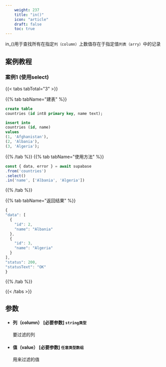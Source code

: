 ```yaml
---
    weight: 237
    title: "in()"
    icon: "article"
    draft: false
    toc: true
---
```


in_()用于查找所有在指定`列（column）`上数值存在于指定值`列表（arry）`中的记录



## 案例教程

### 案例1 (使用select)

{{< tabs tabTotal="3" >}}
 
{{% tab tabName="建表" %}}



  ```sql
create table
  countries (id int8 primary key, name text);

insert into
  countries (id, name)
values
  (1, 'Afghanistan'),
  (2, 'Albania'),
  (3, 'Algeria');
  ```



{{% /tab %}}
{{% tab tabName="使用方法" %}}



  ```ts
const { data, error } = await supabase
  .from('countries')
  .select()
  .in('name', ['Albania', 'Algeria'])
  ```



{{% /tab %}}

{{% tab tabName="返回结果" %}}



  ```ts
{
  "data": [
    {
      "id": 2,
      "name": "Albania"
    },
    {
      "id": 3,
      "name": "Algeria"
    }
  ],
  "status": 200,
  "statusText": "OK"
}
  ```



{{% /tab %}}


{{< /tabs >}}




## 参数

<ul className="method-list-group">
  
<li className="method-list-item">
  <h4 className="method-list-item-label">
    <span className="method-list-item-label-name">
      列（column）
    </span>
    <span className="method-list-item-label-badge required">
      [必要参数]
    </span>
    <span className="method-list-item-validation">
      <code>string类型</code>
    </span>
  </h4>
  <div class="method-list-item-description">

要过滤的列

  </div>
  
</li>


<li className="method-list-item">
  <h4 className="method-list-item-label">
    <span className="method-list-item-label-name">
      值（value）
    </span>
    <span className="method-list-item-label-badge required">
      [必要参数]
    </span>
    <span className="method-list-item-validation">
      <code>任意类型数组</code>
    </span>
  </h4>
  <div class="method-list-item-description">

用来过滤的值

  </div>
  
</li>

</ul>